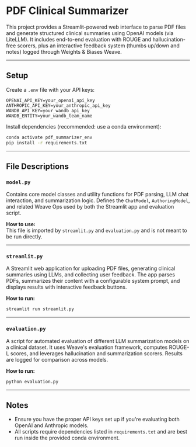 # PDF Clinical Summarizer

This project provides a Streamlit-powered web interface to parse PDF files and generate structured clinical summaries using OpenAI models (via LiteLLM). It includes end-to-end evaluation with ROUGE and hallucination-free scorers, plus an interactive feedback system (thumbs up/down and notes) logged through Weights & Biases Weave.

---

## Setup

Create a `.env` file with your API keys:

```env
OPENAI_API_KEY=your_openai_api_key
ANTHROPIC_API_KEY=your_anthropic_api_key
WANDB_API_KEY=your_wandb_api_key
WANDB_ENTITY=your_wandb_team_name
```

Install dependencies (recommended: use a conda environment):

```bash
conda activate pdf_summarizer_env
pip install -r requirements.txt
```

---

## File Descriptions

### `model.py`
Contains core model classes and utility functions for PDF parsing, LLM chat interaction, and summarization logic. Defines the `ChatModel`, `AuthoringModel`, and related Weave Ops used by both the Streamlit app and evaluation script.

**How to use:**  
This file is imported by `streamlit.py` and `evaluation.py` and is not meant to be run directly.

---

### `streamlit.py`
A Streamlit web application for uploading PDF files, generating clinical summaries using LLMs, and collecting user feedback. The app parses PDFs, summarizes their content with a configurable system prompt, and displays results with interactive feedback buttons.

**How to run:**
```bash
streamlit run streamlit.py
```

---

### `evaluation.py`
A script for automated evaluation of different LLM summarization models on a clinical dataset. It uses Weave's evaluation framework, computes ROUGE-L scores, and leverages hallucination and summarization scorers. Results are logged for comparison across models.

**How to run:**
```bash
python evaluation.py
```

---

## Notes

- Ensure you have the proper API keys set up if you're evaluating both OpenAI and Anthropic models.
- All scripts require dependencies listed in `requirements.txt` and are best run inside the provided conda environment.